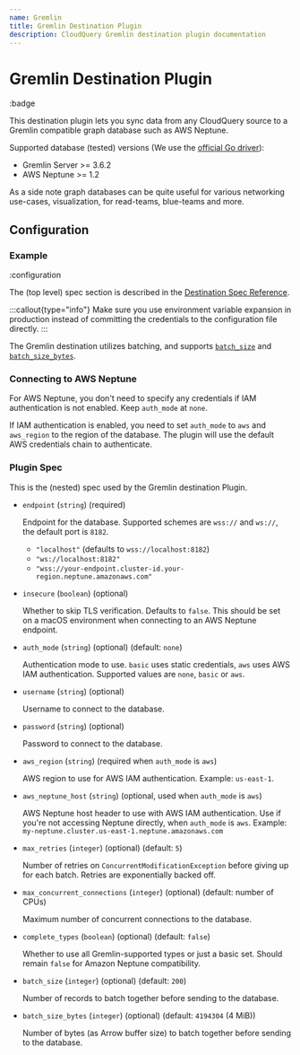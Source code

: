 ```yaml
---
name: Gremlin
title: Gremlin Destination Plugin
description: CloudQuery Gremlin destination plugin documentation
---
```

# Gremlin Destination Plugin

:badge

This destination plugin lets you sync data from any CloudQuery source to a Gremlin compatible graph database such as AWS Neptune.

Supported database (tested) versions (We use the [official Go driver](https://github.com/apache/tinkerpop/tree/master/gremlin-go)):

- Gremlin Server >= 3.6.2
- AWS Neptune >= 1.2

As a side note graph databases can be quite useful for various networking use-cases, visualization, for read-teams, blue-teams and more.

## Configuration

### Example

:configuration

The (top level) spec section is described in the [Destination Spec Reference](/docs/reference/destination-spec).

:::callout{type="info"}
Make sure you use environment variable expansion in production instead of committing the credentials to the configuration file directly.
:::

The Gremlin destination utilizes batching, and supports [`batch_size`](/docs/reference/destination-spec#batch_size) and [`batch_size_bytes`](/docs/reference/destination-spec#batch_size_bytes).

### Connecting to AWS Neptune

For AWS Neptune, you don't need to specify any credentials if IAM authentication is not enabled. Keep `auth_mode` at `none`.

If IAM authentication is enabled, you need to set `auth_mode` to `aws` and `aws_region` to the region of the database. The plugin will use the default AWS credentials chain to authenticate.

### Plugin Spec

This is the (nested) spec used by the Gremlin destination Plugin.

- `endpoint` (`string`) (required)

  Endpoint for the database. Supported schemes are `wss://` and `ws://`, the default port is `8182`.

  - `"localhost"` (defaults to `wss://localhost:8182`)
  - `"ws://localhost:8182"`
  - `"wss://your-endpoint.cluster-id.your-region.neptune.amazonaws.com"`

- `insecure` (`boolean`) (optional)

  Whether to skip TLS verification. Defaults to `false`. This should be set on a macOS environment when connecting to an AWS Neptune endpoint.

- `auth_mode` (`string`) (optional) (default: `none`)

  Authentication mode to use. `basic` uses static credentials, `aws` uses AWS IAM authentication.
  Supported values are `none`, `basic` or `aws`.

- `username` (`string`) (optional)

  Username to connect to the database.

- `password` (`string`) (optional)

  Password to connect to the database.

- `aws_region` (`string`) (required when `auth_mode` is `aws`)

  AWS region to use for AWS IAM authentication. Example: `us-east-1`.

- `aws_neptune_host` (`string`) (optional, used when `auth_mode` is `aws`)

  AWS Neptune host header to use with AWS IAM authentication. Use if you're not accessing Neptune directly, when `auth_mode` is `aws`. Example: `my-neptune.cluster.us-east-1.neptune.amazonaws.com`

- `max_retries` (`integer`) (optional) (default: `5`)

  Number of retries on `ConcurrentModificationException` before giving up for each batch.
  Retries are exponentially backed off.

- `max_concurrent_connections` (`integer`) (optional) (default: number of CPUs)

  Maximum number of concurrent connections to the database.

- `complete_types` (`boolean`) (optional) (default: `false`)

  Whether to use all Gremlin-supported types or just a basic set.
  Should remain `false` for Amazon Neptune compatibility.

- `batch_size` (`integer`) (optional) (default: `200`)

  Number of records to batch together before sending to the database.

- `batch_size_bytes` (`integer`) (optional) (default: `4194304` (4 MiB))

  Number of bytes (as Arrow buffer size) to batch together before sending to the database.
